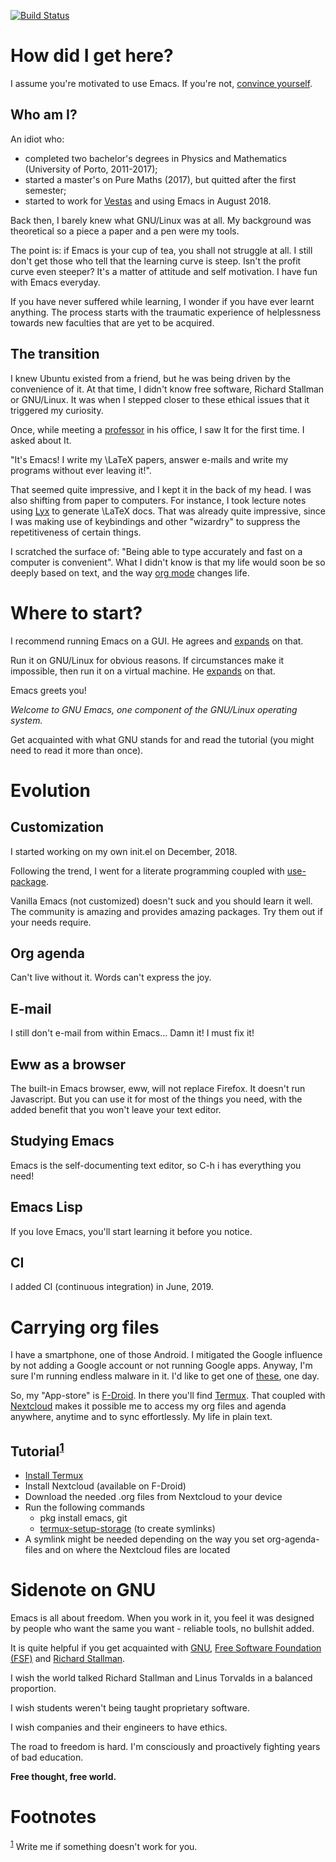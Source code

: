 [![Build Status](https://travis-ci.org/aadcg/.emacs.d.svg?branch=master)](https://travis-ci.org/aadcg/.emacs.d)


# How did I get here?

I assume you're motivated to use Emacs. If you're not, [convince yourself](https://www.youtube.com/watch?v=EsAkPl3On3E).


## Who am I?

An idiot who:

-   completed two bachelor's degrees in Physics and Mathematics (University of
    Porto, 2011-2017);
-   started a master's on Pure Maths (2017), but quitted after the first semester;
-   started to work for [Vestas](https://en.wikipedia.org/wiki/Vestas) and using Emacs in August 2018.

Back then, I barely knew what GNU/Linux was at all. My background was
theoretical so a piece a paper and a pen were my tools.

The point is: if Emacs is your cup of tea, you shall not struggle at all. I
still don't get those who tell that the learning curve is steep. Isn't the
profit curve even steeper? It's a matter of attitude and self motivation. I have
fun with Emacs everyday.

If you have never suffered while learning, I wonder if you have ever learnt
anything. The process starts with the traumatic experience of helplessness
towards new faculties that are yet to be acquired.


## The transition

I knew Ubuntu existed from a friend, but he was being driven by the convenience
of it. At that time, I didn't know free software, Richard Stallman or
GNU/Linux. It was when I stepped closer to these ethical issues that it
triggered my curiosity.

Once, while meeting a [professor](https://cmup.fc.up.pt/cmup/jalmeida/) in his office, I saw It for the first time. I
asked about It.

"It's Emacs! I write my \LaTeX papers, answer e-mails and write my programs
without ever leaving it!".

That seemed quite impressive, and I kept it in the back of my head. I was also
shifting from paper to computers. For instance, I took lecture notes using
[Lyx](https://en.wikipedia.org/wiki/Lyx) to generate \LaTeX docs. That was already quite impressive, since I
was making use of keybindings and other "wizardry" to suppress the repetitiveness
of certain things.

I scratched the surface of: "Being able to type accurately and fast on a
computer is convenient". What I didn't know is that my life would soon be so
deeply based on text, and the way [org mode](https://www.youtube.com/watch?v=SzA2YODtgK4) changes life.


# Where to start?

I recommend running Emacs on a GUI. He agrees and [expands](https://blog.aaronbieber.com/2016/12/29/don-t-use-terminal-emacs.html) on that.

Run it on GNU/Linux for obvious reasons. If circumstances make it impossible,
then run it on a virtual machine. He [expands](https://youtu.be/RDrG-_kapaQ) on that.

Emacs greets you!

*Welcome to GNU Emacs, one component of the GNU/Linux operating system.*

Get acquainted with what GNU stands for and read the tutorial (you might need to
read it more than once).


# Evolution


## Customization

I started working on my own init.el on December, 2018.

Following the trend, I went for a literate programming coupled with
[use-package](https://duckduckgo.com/l/?kh=-1&uddg=https%3A%2F%2Fgithub.com%2Fjwiegley%2Fuse%2Dpackage).

Vanilla Emacs (not customized) doesn't suck and you should learn it
well. The community is amazing and provides amazing packages. Try them out if
your needs require.


## Org agenda

Can't live without it. Words can't express the joy.


## E-mail

I still don't e-mail from within Emacs&#x2026; Damn it! I must fix it!


## Eww as a browser

The built-in Emacs browser, eww, will not replace Firefox. It doesn't run
Javascript. But you can use it for most of the things you need, with the added
benefit that you won't leave your text editor.


## Studying Emacs

Emacs is the self-documenting text editor, so C-h i has everything you need!


## Emacs Lisp

If you love Emacs, you'll start learning it before you notice.


## CI

I added CI (continuous integration) in June, 2019.


# Carrying org files

I have a smartphone, one of those Android. I mitigated the Google influence by
not adding a Google account or not running Google apps. Anyway, I'm sure I'm
running endless malware in it. I'd like to get one of [these](https://puri.sm/products/librem-5/), one day.

So, my "App-store" is [F-Droid](https://f-droid.org/). In there you'll find [Termux](https://termux.com/). That coupled with
[Nextcloud](https://nextcloud.com/) makes it possible me to access my org files and agenda anywhere,
anytime and to sync effortlessly. My life in plain text.


## Tutorial<sup><a id="fnr.1" class="footref" href="#fn.1">1</a></sup>

-   [Install Termux](https://f-droid.org/packages/com.termux/)
-   Install Nextcloud (available on F-Droid)
-   Download the needed .org files from Nextcloud to your device
-   Run the following commands
    -   pkg install emacs, git
    -   [termux-setup-storage](https://wiki.termux.com/wiki/Sharing_Data) (to create symlinks)
-   A symlink might be needed depending on the way you set org-agenda-files and on
    where the Nextcloud files are located


# Sidenote on GNU

Emacs is all about freedom. When you work in it, you feel it was designed by
people who want the same you want - reliable tools, no bullshit added.

It is quite helpful if you get acquainted with [GNU](https://en.wikipedia.org/wiki/GNU_Project), [Free Software Foundation
(FSF)](https://en.wikipedia.org/wiki/Free_Software_Foundation) and [Richard Stallman](https://www.youtube.com/watch?v=jUibaPTXSHk).

I wish the world talked Richard Stallman and Linus Torvalds in a balanced
proportion.

I wish students weren't being taught proprietary software.

I wish companies and their engineers to have ethics.

The road to freedom is hard. I'm consciously and proactively fighting years of
bad education.

**Free thought, free world.**


# Footnotes

<sup><a id="fn.1" href="#fnr.1">1</a></sup> Write me if something doesn't work for you.
